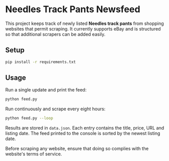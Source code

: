 # Needles Track Pants Newsfeed

This project keeps track of newly listed **Needles track pants** from
shopping websites that permit scraping. It currently supports eBay and
is structured so that additional scrapers can be added easily.

## Setup

```bash
pip install -r requirements.txt
```

## Usage

Run a single update and print the feed:

```bash
python feed.py
```

Run continuously and scrape every eight hours:

```bash
python feed.py --loop
```

Results are stored in `data.json`. Each entry contains the title, price,
URL and listing date. The feed printed to the console is sorted by the
newest listing date.

Before scraping any website, ensure that doing so complies with the
website's terms of service.
